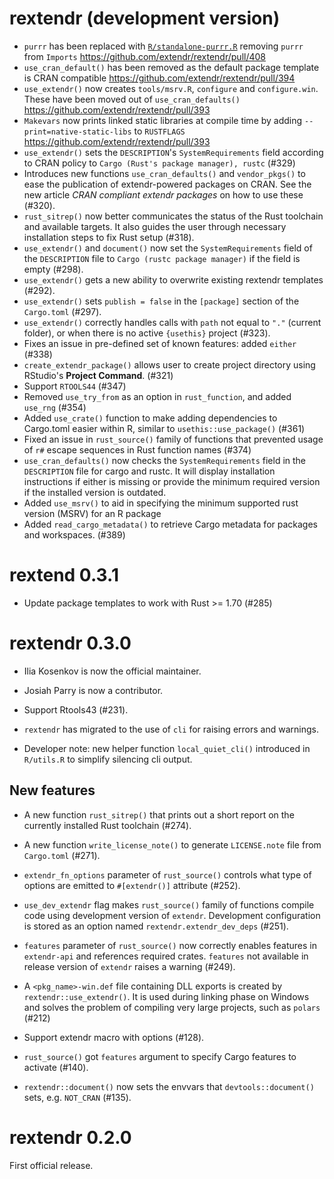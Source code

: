 # rextendr (development version)

* `purrr` has been replaced with [`R/standalone-purrr.R`](https://github.com/r-lib/rlang/blob/main/R/standalone-purrr.R) removing `purrr` from `Imports` <https://github.com/extendr/rextendr/pull/408>
* `use_cran_default()` has been removed as the default package template is CRAN compatible <https://github.com/extendr/rextendr/pull/394>
* `use_extendr()` now creates `tools/msrv.R`, `configure` and `configure.win`. These have been moved out of `use_cran_defaults()` <https://github.com/extendr/rextendr/pull/393>
* `Makevars` now prints linked static libraries at compile time by adding `--print=native-static-libs` to `RUSTFLAGS` <https://github.com/extendr/rextendr/pull/393>
* `use_extendr()` sets the `DESCRIPTION`'s `SystemRequirements` field according to CRAN policy to `Cargo (Rust's package manager), rustc` (#329)
* Introduces new functions `use_cran_defaults()` and `vendor_pkgs()` to ease the publication of extendr-powered packages on CRAN. See the new article _CRAN compliant extendr packages_ on how to use these (#320).
* `rust_sitrep()` now better communicates the status of the Rust toolchain and available targets. It also guides the user through necessary installation steps to fix Rust setup (#318).
* `use_extendr()` and `document()` now set the `SystemRequirements` field of the `DESCRIPTION` file to
  `Cargo (rustc package manager)` if the field is empty (#298).
* `use_extendr()` gets a new ability to overwrite existing rextendr templates (#292).
* `use_extendr()` sets `publish = false` in the `[package]` section of the `Cargo.toml` (#297).
* `use_extendr()` correctly handles calls with `path` not equal to  `"."` (current folder), or when there is no active `{usethis}` project (#323).
* Fixes an issue in pre-defined set of known features: added `either` (#338)
* `create_extendr_package()` allows user to create project directory using RStudio's **Project Command**. (#321)
* Support `RTOOLS44` (#347)
* Removed `use_try_from` as an option in `rust_function`, and added `use_rng` (#354)
* Added `use_crate()` function to make adding dependencies to Cargo.toml easier within R, similar to `usethis::use_package()` (#361)
* Fixed an issue in `rust_source()` family of functions that prevented usage of `r#` escape sequences in Rust function names (#374)
* `use_cran_defaults()` now checks the `SystemRequirements` field in the `DESCRIPTION` file for cargo and rustc. It will display installation instructions if either is missing or provide the minimum required version if the installed version is outdated.
* Added `use_msrv()` to aid in specifying the minimum supported rust version (MSRV) for an R package
* Added `read_cargo_metadata()` to retrieve Cargo metadata for packages and
  workspaces. (#389)

# rextend 0.3.1

* Update package templates to work with Rust >= 1.70 (#285)

# rextendr 0.3.0

* Ilia Kosenkov is now the official maintainer.

* Josiah Parry is now a contributor.

* Support Rtools43 (#231).

* `rextendr` has migrated to the use of `cli` for raising errors and warnings.

* Developer note: new helper function `local_quiet_cli()` introduced in `R/utils.R` to simplify silencing cli output.
  
## New features

* A new function `rust_sitrep()` that prints out a short report on the currently installed Rust toolchain (#274).

* A new function `write_license_note()` to generate `LICENSE.note` file from `Cargo.toml` (#271).

* `extendr_fn_options` parameter of `rust_source()` controls what type of options are emitted to `#[extendr()]` attribute (#252).

* `use_dev_extendr` flag makes `rust_source()` family of functions compile code using development version of `extendr`.
Development configuration is stored as an option named `rextendr.extendr_dev_deps` (#251).

* `features` parameter of `rust_source()` now correctly enables features in `extendr-api` and references required crates.
`features` not available in release version of `extendr` raises a warning (#249).

* A `<pkg_name>-win.def` file containing DLL exports is created by `rextendr::use_extendr()`. It is used during linking phase on Windows and solves the problem of compiling very large projects, such as `polars` (#212)

* Support extendr macro with options (#128).

* `rust_source()` got `features` argument to specify Cargo features to activate
  (#140).

* `rextendr::document()` now sets the envvars that `devtools::document()` sets,
  e.g. `NOT_CRAN` (#135).

# rextendr 0.2.0

First official release.
